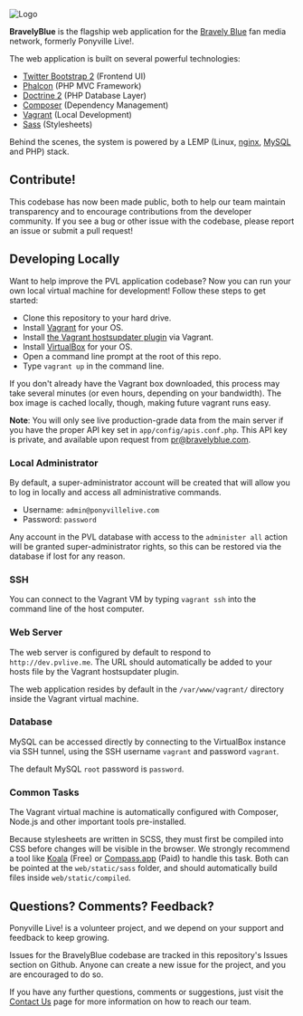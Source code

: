 ![Logo](https://raw.githubusercontent.com/BravelyBlue/BravelyBlue/master/web/static/images/github.png)

**BravelyBlue** is the flagship web application for the [Bravely Blue](http://bravelyblue.com/) fan media network, formerly Ponyville Live!.

The web application is built on several powerful technologies:

* [Twitter Bootstrap 2](http://getbootstrap.com/2.3.2/) (Frontend UI)
* [Phalcon](http://phalconphp.com/en/) (PHP MVC Framework)
* [Doctrine 2](http://www.doctrine-project.org/) (PHP Database Layer)
* [Composer](https://getcomposer.org/) (Dependency Management)
* [Vagrant](http://www.vagrantup.com/) (Local Development)
* [Sass](http://sass-lang.com/) (Stylesheets)

Behind the scenes, the system is powered by a LEMP (Linux, [nginx](http://nginx.org/), [MySQL](http://www.mysql.com/) and PHP) stack.

## Contribute!

This codebase has now been made public, both to help our team maintain transparency and to encourage contributions from the developer community. If you see a bug or other issue with the codebase, please report an issue or submit a pull request!

## Developing Locally

Want to help improve the PVL application codebase? Now you can run your own local virtual machine for development! Follow these steps to get started:

* Clone this repository to your hard drive.
* Install [Vagrant](http://www.vagrantup.com/) for your OS.
* Install [the Vagrant hostsupdater plugin](https://github.com/cogitatio/vagrant-hostsupdater) via Vagrant.
* Install [VirtualBox](https://www.virtualbox.org/wiki/Downloads) for your OS.
* Open a command line prompt at the root of this repo.
* Type `vagrant up` in the command line.

If you don't already have the Vagrant box downloaded, this process may take several minutes (or even hours, depending on your bandwidth). The box image is cached locally, though, making future vagrant runs easy.

**Note**: You will only see live production-grade data from the main server if you have the proper API key set in `app/config/apis.conf.php`. This API key is private, and available upon request from [pr@bravelyblue.com](mailto:pr@bravelyblue.com).

### Local Administrator

By default, a super-administrator account will be created that will allow you to log in locally and access all administrative commands.

* Username: `admin@ponyvillelive.com`
* Password: `password`

Any account in the PVL database with access to the `administer all` action will be granted super-administrator rights, so this can be restored via the database if lost for any reason.

### SSH

You can connect to the Vagrant VM by typing `vagrant ssh` into the command line of the host computer.

### Web Server

The web server is configured by default to respond to `http://dev.pvlive.me`. The URL should automatically be added to your hosts file by the Vagrant hostsupdater plugin.

The web application resides by default in the `/var/www/vagrant/` directory inside the Vagrant virtual machine.

### Database

MySQL can be accessed directly by connecting to the VirtualBox instance via SSH tunnel, using the SSH username `vagrant` and password `vagrant`.

The default MySQL `root` password is `password`.

### Common Tasks

The Vagrant virtual machine is automatically configured with Composer, Node.js and other important tools pre-installed.

Because stylesheets are written in SCSS, they must first be compiled into CSS before changes will be visible in the browser. We strongly recommend a tool like [Koala](http://koala-app.com/) (Free) or [Compass.app](http://compass.kkbox.com/) (Paid) to handle this task. Both can be pointed at the `web/static/sass` folder, and should automatically build files inside `web/static/compiled`.

## Questions? Comments? Feedback?

Ponyville Live! is a volunteer project, and we depend on your support and feedback to keep growing.

Issues for the BravelyBlue codebase are tracked in this repository's Issues section on Github. Anyone can create a new issue for the project, and you are encouraged to do so.

If you have any further questions, comments or suggestions, just visit the [Contact Us](http://bravelyblue.com/contact) page for more information on how to reach our team.